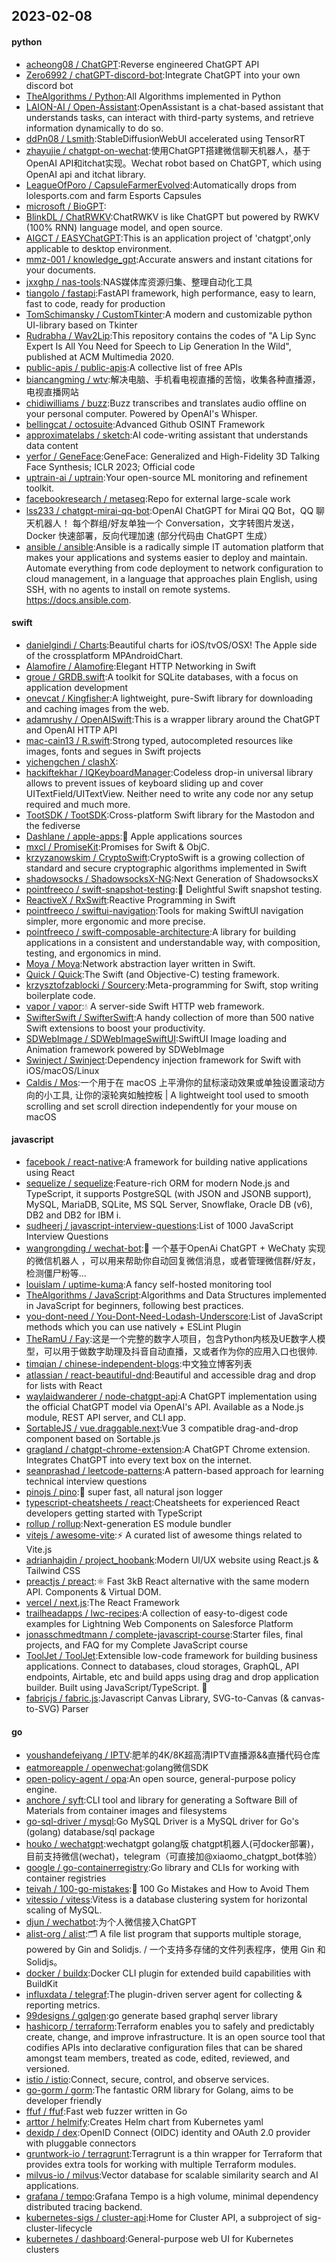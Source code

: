 ## 2023-02-08

#### python
* [acheong08 / ChatGPT](https://github.com/acheong08/ChatGPT):Reverse engineered ChatGPT API
* [Zero6992 / chatGPT-discord-bot](https://github.com/Zero6992/chatGPT-discord-bot):Integrate ChatGPT into your own discord bot
* [TheAlgorithms / Python](https://github.com/TheAlgorithms/Python):All Algorithms implemented in Python
* [LAION-AI / Open-Assistant](https://github.com/LAION-AI/Open-Assistant):OpenAssistant is a chat-based assistant that understands tasks, can interact with third-party systems, and retrieve information dynamically to do so.
* [ddPn08 / Lsmith](https://github.com/ddPn08/Lsmith):StableDiffusionWebUI accelerated using TensorRT
* [zhayujie / chatgpt-on-wechat](https://github.com/zhayujie/chatgpt-on-wechat):使用ChatGPT搭建微信聊天机器人，基于OpenAI API和itchat实现。Wechat robot based on ChatGPT, which using OpenAI api and itchat library.
* [LeagueOfPoro / CapsuleFarmerEvolved](https://github.com/LeagueOfPoro/CapsuleFarmerEvolved):Automatically drops from lolesports.com and farm Esports Capsules
* [microsoft / BioGPT](https://github.com/microsoft/BioGPT):
* [BlinkDL / ChatRWKV](https://github.com/BlinkDL/ChatRWKV):ChatRWKV is like ChatGPT but powered by RWKV (100% RNN) language model, and open source.
* [AIGCT / EASYChatGPT](https://github.com/AIGCT/EASYChatGPT):This is an application project of 'chatgpt',only applicable to desktop environment.
* [mmz-001 / knowledge_gpt](https://github.com/mmz-001/knowledge_gpt):Accurate answers and instant citations for your documents.
* [jxxghp / nas-tools](https://github.com/jxxghp/nas-tools):NAS媒体库资源归集、整理自动化工具
* [tiangolo / fastapi](https://github.com/tiangolo/fastapi):FastAPI framework, high performance, easy to learn, fast to code, ready for production
* [TomSchimansky / CustomTkinter](https://github.com/TomSchimansky/CustomTkinter):A modern and customizable python UI-library based on Tkinter
* [Rudrabha / Wav2Lip](https://github.com/Rudrabha/Wav2Lip):This repository contains the codes of "A Lip Sync Expert Is All You Need for Speech to Lip Generation In the Wild", published at ACM Multimedia 2020.
* [public-apis / public-apis](https://github.com/public-apis/public-apis):A collective list of free APIs
* [biancangming / wtv](https://github.com/biancangming/wtv):解决电脑、手机看电视直播的苦恼，收集各种直播源，电视直播网站
* [chidiwilliams / buzz](https://github.com/chidiwilliams/buzz):Buzz transcribes and translates audio offline on your personal computer. Powered by OpenAI's Whisper.
* [bellingcat / octosuite](https://github.com/bellingcat/octosuite):Advanced Github OSINT Framework
* [approximatelabs / sketch](https://github.com/approximatelabs/sketch):AI code-writing assistant that understands data content
* [yerfor / GeneFace](https://github.com/yerfor/GeneFace):GeneFace: Generalized and High-Fidelity 3D Talking Face Synthesis; ICLR 2023; Official code
* [uptrain-ai / uptrain](https://github.com/uptrain-ai/uptrain):Your open-source ML monitoring and refinement toolkit.
* [facebookresearch / metaseq](https://github.com/facebookresearch/metaseq):Repo for external large-scale work
* [lss233 / chatgpt-mirai-qq-bot](https://github.com/lss233/chatgpt-mirai-qq-bot):OpenAI ChatGPT for Mirai QQ Bot，QQ 聊天机器人！ 每个群组/好友单独一个 Conversation，文字转图片发送， Docker 快速部署，反向代理加速 (部分代码由 ChatGPT 生成）
* [ansible / ansible](https://github.com/ansible/ansible):Ansible is a radically simple IT automation platform that makes your applications and systems easier to deploy and maintain. Automate everything from code deployment to network configuration to cloud management, in a language that approaches plain English, using SSH, with no agents to install on remote systems. https://docs.ansible.com.

#### swift
* [danielgindi / Charts](https://github.com/danielgindi/Charts):Beautiful charts for iOS/tvOS/OSX! The Apple side of the crossplatform MPAndroidChart.
* [Alamofire / Alamofire](https://github.com/Alamofire/Alamofire):Elegant HTTP Networking in Swift
* [groue / GRDB.swift](https://github.com/groue/GRDB.swift):A toolkit for SQLite databases, with a focus on application development
* [onevcat / Kingfisher](https://github.com/onevcat/Kingfisher):A lightweight, pure-Swift library for downloading and caching images from the web.
* [adamrushy / OpenAISwift](https://github.com/adamrushy/OpenAISwift):This is a wrapper library around the ChatGPT and OpenAI HTTP API
* [mac-cain13 / R.swift](https://github.com/mac-cain13/R.swift):Strong typed, autocompleted resources like images, fonts and segues in Swift projects
* [yichengchen / clashX](https://github.com/yichengchen/clashX):
* [hackiftekhar / IQKeyboardManager](https://github.com/hackiftekhar/IQKeyboardManager):Codeless drop-in universal library allows to prevent issues of keyboard sliding up and cover UITextField/UITextView. Neither need to write any code nor any setup required and much more.
* [TootSDK / TootSDK](https://github.com/TootSDK/TootSDK):Cross-platform Swift library for the Mastodon and the fediverse
* [Dashlane / apple-apps](https://github.com/Dashlane/apple-apps):🍎
Apple applications sources
* [mxcl / PromiseKit](https://github.com/mxcl/PromiseKit):Promises for Swift & ObjC.
* [krzyzanowskim / CryptoSwift](https://github.com/krzyzanowskim/CryptoSwift):CryptoSwift is a growing collection of standard and secure cryptographic algorithms implemented in Swift
* [shadowsocks / ShadowsocksX-NG](https://github.com/shadowsocks/ShadowsocksX-NG):Next Generation of ShadowsocksX
* [pointfreeco / swift-snapshot-testing](https://github.com/pointfreeco/swift-snapshot-testing):📸
Delightful Swift snapshot testing.
* [ReactiveX / RxSwift](https://github.com/ReactiveX/RxSwift):Reactive Programming in Swift
* [pointfreeco / swiftui-navigation](https://github.com/pointfreeco/swiftui-navigation):Tools for making SwiftUI navigation simpler, more ergonomic and more precise.
* [pointfreeco / swift-composable-architecture](https://github.com/pointfreeco/swift-composable-architecture):A library for building applications in a consistent and understandable way, with composition, testing, and ergonomics in mind.
* [Moya / Moya](https://github.com/Moya/Moya):Network abstraction layer written in Swift.
* [Quick / Quick](https://github.com/Quick/Quick):The Swift (and Objective-C) testing framework.
* [krzysztofzablocki / Sourcery](https://github.com/krzysztofzablocki/Sourcery):Meta-programming for Swift, stop writing boilerplate code.
* [vapor / vapor](https://github.com/vapor/vapor):💧
A server-side Swift HTTP web framework.
* [SwifterSwift / SwifterSwift](https://github.com/SwifterSwift/SwifterSwift):A handy collection of more than 500 native Swift extensions to boost your productivity.
* [SDWebImage / SDWebImageSwiftUI](https://github.com/SDWebImage/SDWebImageSwiftUI):SwiftUI Image loading and Animation framework powered by SDWebImage
* [Swinject / Swinject](https://github.com/Swinject/Swinject):Dependency injection framework for Swift with iOS/macOS/Linux
* [Caldis / Mos](https://github.com/Caldis/Mos):一个用于在 macOS 上平滑你的鼠标滚动效果或单独设置滚动方向的小工具, 让你的滚轮爽如触控板 | A lightweight tool used to smooth scrolling and set scroll direction independently for your mouse on macOS

#### javascript
* [facebook / react-native](https://github.com/facebook/react-native):A framework for building native applications using React
* [sequelize / sequelize](https://github.com/sequelize/sequelize):Feature-rich ORM for modern Node.js and TypeScript, it supports PostgreSQL (with JSON and JSONB support), MySQL, MariaDB, SQLite, MS SQL Server, Snowflake, Oracle DB (v6), DB2 and DB2 for IBM i.
* [sudheerj / javascript-interview-questions](https://github.com/sudheerj/javascript-interview-questions):List of 1000 JavaScript Interview Questions
* [wangrongding / wechat-bot](https://github.com/wangrongding/wechat-bot):🤖
一个基于OpenAi ChatGPT + WeChaty 实现的微信机器人 ，可以用来帮助你自动回复微信消息，或者管理微信群/好友，检测僵尸粉等...
* [louislam / uptime-kuma](https://github.com/louislam/uptime-kuma):A fancy self-hosted monitoring tool
* [TheAlgorithms / JavaScript](https://github.com/TheAlgorithms/JavaScript):Algorithms and Data Structures implemented in JavaScript for beginners, following best practices.
* [you-dont-need / You-Dont-Need-Lodash-Underscore](https://github.com/you-dont-need/You-Dont-Need-Lodash-Underscore):List of JavaScript methods which you can use natively + ESLint Plugin
* [TheRamU / Fay](https://github.com/TheRamU/Fay):这是一个完整的数字人项目，包含Python内核及UE数字人模型，可以用于做数字助理及抖音自动直播，又或者作为你的应用入口也很帅.
* [timqian / chinese-independent-blogs](https://github.com/timqian/chinese-independent-blogs):中文独立博客列表
* [atlassian / react-beautiful-dnd](https://github.com/atlassian/react-beautiful-dnd):Beautiful and accessible drag and drop for lists with React
* [waylaidwanderer / node-chatgpt-api](https://github.com/waylaidwanderer/node-chatgpt-api):A ChatGPT implementation using the official ChatGPT model via OpenAI's API. Available as a Node.js module, REST API server, and CLI app.
* [SortableJS / vue.draggable.next](https://github.com/SortableJS/vue.draggable.next):Vue 3 compatible drag-and-drop component based on Sortable.js
* [gragland / chatgpt-chrome-extension](https://github.com/gragland/chatgpt-chrome-extension):A ChatGPT Chrome extension. Integrates ChatGPT into every text box on the internet.
* [seanprashad / leetcode-patterns](https://github.com/seanprashad/leetcode-patterns):A pattern-based approach for learning technical interview questions
* [pinojs / pino](https://github.com/pinojs/pino):🌲
super fast, all natural json logger
* [typescript-cheatsheets / react](https://github.com/typescript-cheatsheets/react):Cheatsheets for experienced React developers getting started with TypeScript
* [rollup / rollup](https://github.com/rollup/rollup):Next-generation ES module bundler
* [vitejs / awesome-vite](https://github.com/vitejs/awesome-vite):⚡️
A curated list of awesome things related to Vite.js
* [adrianhajdin / project_hoobank](https://github.com/adrianhajdin/project_hoobank):Modern UI/UX website using React.js & Tailwind CSS
* [preactjs / preact](https://github.com/preactjs/preact):⚛️
Fast 3kB React alternative with the same modern API. Components & Virtual DOM.
* [vercel / next.js](https://github.com/vercel/next.js):The React Framework
* [trailheadapps / lwc-recipes](https://github.com/trailheadapps/lwc-recipes):A collection of easy-to-digest code examples for Lightning Web Components on Salesforce Platform
* [jonasschmedtmann / complete-javascript-course](https://github.com/jonasschmedtmann/complete-javascript-course):Starter files, final projects, and FAQ for my Complete JavaScript course
* [ToolJet / ToolJet](https://github.com/ToolJet/ToolJet):Extensible low-code framework for building business applications. Connect to databases, cloud storages, GraphQL, API endpoints, Airtable, etc and build apps using drag and drop application builder. Built using JavaScript/TypeScript.
🚀
* [fabricjs / fabric.js](https://github.com/fabricjs/fabric.js):Javascript Canvas Library, SVG-to-Canvas (& canvas-to-SVG) Parser

#### go
* [youshandefeiyang / IPTV](https://github.com/youshandefeiyang/IPTV):肥羊的4K/8K超高清IPTV直播源&&直播代码仓库
* [eatmoreapple / openwechat](https://github.com/eatmoreapple/openwechat):golang微信SDK
* [open-policy-agent / opa](https://github.com/open-policy-agent/opa):An open source, general-purpose policy engine.
* [anchore / syft](https://github.com/anchore/syft):CLI tool and library for generating a Software Bill of Materials from container images and filesystems
* [go-sql-driver / mysql](https://github.com/go-sql-driver/mysql):Go MySQL Driver is a MySQL driver for Go's (golang) database/sql package
* [houko / wechatgpt](https://github.com/houko/wechatgpt):wechatgpt golang版 chatgpt机器人(可docker部署)，目前支持微信(wechat)，telegram（可直接加@xiaomo_chatgpt_bot体验）
* [google / go-containerregistry](https://github.com/google/go-containerregistry):Go library and CLIs for working with container registries
* [teivah / 100-go-mistakes](https://github.com/teivah/100-go-mistakes):📖
100 Go Mistakes and How to Avoid Them
* [vitessio / vitess](https://github.com/vitessio/vitess):Vitess is a database clustering system for horizontal scaling of MySQL.
* [djun / wechatbot](https://github.com/djun/wechatbot):为个人微信接入ChatGPT
* [alist-org / alist](https://github.com/alist-org/alist):🗂️
A file list program that supports multiple storage, powered by Gin and Solidjs. / 一个支持多存储的文件列表程序，使用 Gin 和 Solidjs。
* [docker / buildx](https://github.com/docker/buildx):Docker CLI plugin for extended build capabilities with BuildKit
* [influxdata / telegraf](https://github.com/influxdata/telegraf):The plugin-driven server agent for collecting & reporting metrics.
* [99designs / gqlgen](https://github.com/99designs/gqlgen):go generate based graphql server library
* [hashicorp / terraform](https://github.com/hashicorp/terraform):Terraform enables you to safely and predictably create, change, and improve infrastructure. It is an open source tool that codifies APIs into declarative configuration files that can be shared amongst team members, treated as code, edited, reviewed, and versioned.
* [istio / istio](https://github.com/istio/istio):Connect, secure, control, and observe services.
* [go-gorm / gorm](https://github.com/go-gorm/gorm):The fantastic ORM library for Golang, aims to be developer friendly
* [ffuf / ffuf](https://github.com/ffuf/ffuf):Fast web fuzzer written in Go
* [arttor / helmify](https://github.com/arttor/helmify):Creates Helm chart from Kubernetes yaml
* [dexidp / dex](https://github.com/dexidp/dex):OpenID Connect (OIDC) identity and OAuth 2.0 provider with pluggable connectors
* [gruntwork-io / terragrunt](https://github.com/gruntwork-io/terragrunt):Terragrunt is a thin wrapper for Terraform that provides extra tools for working with multiple Terraform modules.
* [milvus-io / milvus](https://github.com/milvus-io/milvus):Vector database for scalable similarity search and AI applications.
* [grafana / tempo](https://github.com/grafana/tempo):Grafana Tempo is a high volume, minimal dependency distributed tracing backend.
* [kubernetes-sigs / cluster-api](https://github.com/kubernetes-sigs/cluster-api):Home for Cluster API, a subproject of sig-cluster-lifecycle
* [kubernetes / dashboard](https://github.com/kubernetes/dashboard):General-purpose web UI for Kubernetes clusters
